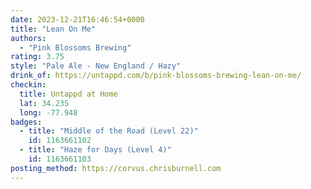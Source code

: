 ```yaml
---
date: 2023-12-21T16:46:54+0000
title: "Lean On Me"
authors:
  - "Pink Blossoms Brewing"
rating: 3.75
style: "Pale Ale - New England / Hazy"
drink_of: https://untappd.com/b/pink-blossoms-brewing-lean-on-me/
checkin:
  title: Untappd at Home
  lat: 34.235
  long: -77.948
badges:
  - title: "Middle of the Road (Level 22)"
    id: 1163661102
  - title: "Haze for Days (Level 4)"
    id: 1163661103
posting_method: https://corvus.chrisburnell.com
---
```

